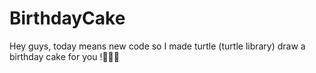 # BirthdayCake

Hey guys, today means new code so I made turtle (turtle library) draw a birthday cake for you !🎂🎂🎂
